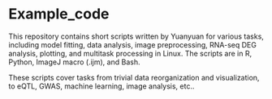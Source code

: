 # Example_code

This repository contains short scripts written by Yuanyuan for various tasks, including model fitting, data analysis, image preprocessing, RNA-seq DEG analysis, plotting, and multitask processing in Linux. The scripts are in R, Python, ImageJ macro (.ijm), and Bash.

These scripts cover tasks from trivial data reorganization and visualization, to eQTL, GWAS, machine learning, image analysis, etc..
